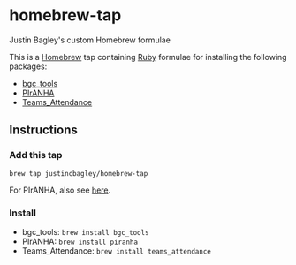 # homebrew-tap
Justin Bagley's custom Homebrew formulae

This is a [Homebrew](https://brew.sh) tap containing [Ruby](https://www.ruby-lang.org/en/) formulae for installing the following packages:

-   [bgc_tools](https://github.com/justincbagley/bgc-tools)
-   [PIrANHA](https://github.com/justincbagley/piranha)
-   [Teams_Attendance](https://github.com/justincbagley/Teams-Attendance)

## Instructions

### Add this tap

`brew tap justincbagley/homebrew-tap`

For PIrANHA, also see [here](https://github.com/justincbagley/homebrew-piranha).

### Install

-   bgc_tools: `brew install bgc_tools`
-   PIrANHA: `brew install piranha`
-   Teams_Attendance: `brew install teams_attendance`
